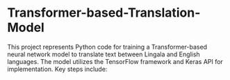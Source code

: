 # Transformer-based-Translation-Model
This project represents Python code for training a Transformer-based neural network model to translate text between Lingala and English languages. The model utilizes the TensorFlow framework and Keras API for implementation. Key steps include:

